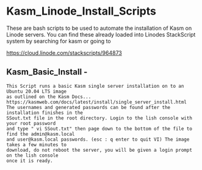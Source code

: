 # Kasm_Linode_Install_Scripts
These are bash scripts to be used to automate the installation of Kasm on Linode servers.
You can find these already loaded into Linodes StackScript system by searching for kasm or going to 

https://cloud.linode.com/stackscripts/964873


## Kasm_Basic_Install - 
    This Script runs a basic Kasm single server installation on to an Ubuntu 20.04 LTS image 
    as outlined on the Kasm Docs...
    https://kasmweb.com/docs/latest/install/single_server_install.html
    The usernames and generated passwords can be found after the installation finishes in the
    SSout.txt file in the root directory. Login to the lish console with your root password
    and type " vi SSout.txt" then page down to the bottom of the file to find the admin@kasm.local
    and user@kasm.local passwords. (esc : q enter to quit VI) The image takes a few minutes to 
    download, do not reboot the server, you will be given a login prompt on the lish console 
    once it is ready.
